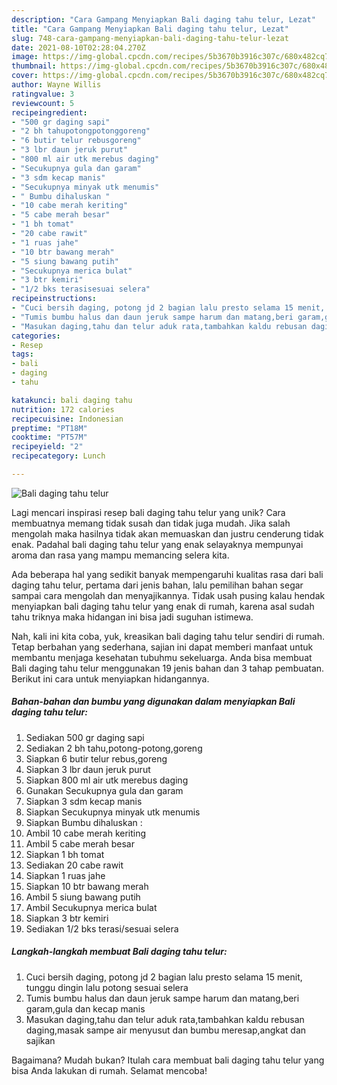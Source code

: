 ```yaml
---
description: "Cara Gampang Menyiapkan Bali daging tahu telur, Lezat"
title: "Cara Gampang Menyiapkan Bali daging tahu telur, Lezat"
slug: 748-cara-gampang-menyiapkan-bali-daging-tahu-telur-lezat
date: 2021-08-10T02:28:04.270Z
image: https://img-global.cpcdn.com/recipes/5b3670b3916c307c/680x482cq70/bali-daging-tahu-telur-foto-resep-utama.jpg
thumbnail: https://img-global.cpcdn.com/recipes/5b3670b3916c307c/680x482cq70/bali-daging-tahu-telur-foto-resep-utama.jpg
cover: https://img-global.cpcdn.com/recipes/5b3670b3916c307c/680x482cq70/bali-daging-tahu-telur-foto-resep-utama.jpg
author: Wayne Willis
ratingvalue: 3
reviewcount: 5
recipeingredient:
- "500 gr daging sapi"
- "2 bh tahupotongpotonggoreng"
- "6 butir telur rebusgoreng"
- "3 lbr daun jeruk purut"
- "800 ml air utk merebus daging"
- "Secukupnya gula dan garam"
- "3 sdm kecap manis"
- "Secukupnya minyak utk menumis"
- " Bumbu dihaluskan "
- "10 cabe merah keriting"
- "5 cabe merah besar"
- "1 bh tomat"
- "20 cabe rawit"
- "1 ruas jahe"
- "10 btr bawang merah"
- "5 siung bawang putih"
- "Secukupnya merica bulat"
- "3 btr kemiri"
- "1/2 bks terasisesuai selera"
recipeinstructions:
- "Cuci bersih daging, potong jd 2 bagian lalu presto selama 15 menit, tunggu dingin lalu potong sesuai selera"
- "Tumis bumbu halus dan daun jeruk sampe harum dan matang,beri garam,gula dan kecap manis"
- "Masukan daging,tahu dan telur aduk rata,tambahkan kaldu rebusan daging,masak sampe air menyusut dan bumbu meresap,angkat dan sajikan"
categories:
- Resep
tags:
- bali
- daging
- tahu

katakunci: bali daging tahu 
nutrition: 172 calories
recipecuisine: Indonesian
preptime: "PT18M"
cooktime: "PT57M"
recipeyield: "2"
recipecategory: Lunch

---
```



![Bali daging tahu telur](https://img-global.cpcdn.com/recipes/5b3670b3916c307c/680x482cq70/bali-daging-tahu-telur-foto-resep-utama.jpg)

Lagi mencari inspirasi resep bali daging tahu telur yang unik? Cara membuatnya memang tidak susah dan tidak juga mudah. Jika salah mengolah maka hasilnya tidak akan memuaskan dan justru cenderung tidak enak. Padahal bali daging tahu telur yang enak selayaknya mempunyai aroma dan rasa yang mampu memancing selera kita.



Ada beberapa hal yang sedikit banyak mempengaruhi kualitas rasa dari bali daging tahu telur, pertama dari jenis bahan, lalu pemilihan bahan segar sampai cara mengolah dan menyajikannya. Tidak usah pusing kalau hendak menyiapkan bali daging tahu telur yang enak di rumah, karena asal sudah tahu triknya maka hidangan ini bisa jadi suguhan istimewa.


Nah, kali ini kita coba, yuk, kreasikan bali daging tahu telur sendiri di rumah. Tetap berbahan yang sederhana, sajian ini dapat memberi manfaat untuk membantu menjaga kesehatan tubuhmu sekeluarga. Anda bisa membuat Bali daging tahu telur menggunakan 19 jenis bahan dan 3 tahap pembuatan. Berikut ini cara untuk menyiapkan hidangannya.

<!--inarticleads1-->

##### Bahan-bahan dan bumbu yang digunakan dalam menyiapkan Bali daging tahu telur:

1. Sediakan 500 gr daging sapi
1. Sediakan 2 bh tahu,potong-potong,goreng
1. Siapkan 6 butir telur rebus,goreng
1. Siapkan 3 lbr daun jeruk purut
1. Siapkan 800 ml air utk merebus daging
1. Gunakan Secukupnya gula dan garam
1. Siapkan 3 sdm kecap manis
1. Siapkan Secukupnya minyak utk menumis
1. Siapkan  Bumbu dihaluskan :
1. Ambil 10 cabe merah keriting
1. Ambil 5 cabe merah besar
1. Siapkan 1 bh tomat
1. Sediakan 20 cabe rawit
1. Siapkan 1 ruas jahe
1. Siapkan 10 btr bawang merah
1. Ambil 5 siung bawang putih
1. Ambil Secukupnya merica bulat
1. Siapkan 3 btr kemiri
1. Sediakan 1/2 bks terasi/sesuai selera




<!--inarticleads2-->

##### Langkah-langkah membuat Bali daging tahu telur:

1. Cuci bersih daging, potong jd 2 bagian lalu presto selama 15 menit, tunggu dingin lalu potong sesuai selera
1. Tumis bumbu halus dan daun jeruk sampe harum dan matang,beri garam,gula dan kecap manis
1. Masukan daging,tahu dan telur aduk rata,tambahkan kaldu rebusan daging,masak sampe air menyusut dan bumbu meresap,angkat dan sajikan




Bagaimana? Mudah bukan? Itulah cara membuat bali daging tahu telur yang bisa Anda lakukan di rumah. Selamat mencoba!
